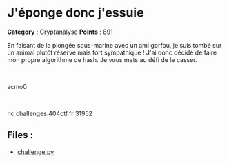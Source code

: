 # J'éponge donc j'essuie

**Category** : Cryptanalyse
**Points** : 891

En faisant de la plongée sous-marine avec un ami gorfou, je suis tombé sur un animal plutôt réservé mais fort sympathique ! J'ai donc décidé de faire mon propre algorithme de hash. Je vous mets au défi de le casser.

<p class="space">&nbsp;</p>

<div class="author">acmo0</div>

<p class="space">&nbsp;</p>

nc challenges.404ctf.fr 31952

## Files : 
 - [challenge.py](./challenge.py)


